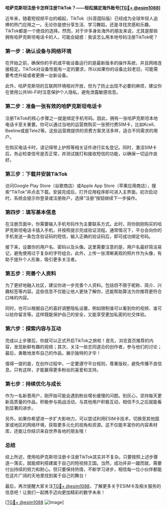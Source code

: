 **哈萨克斯坦注册卡怎样注册TikTok？——轻松搞定海外账号[[TG💪+ @esim1088](https://t.me/s/esim1088)]**

近年来，随着短视频平台的崛起，TikTok（抖音国际版）已经成为全球年轻人追捧的热门应用之一。无论你是想分享生活、学习舞蹈，还是寻找灵感和乐趣，TikTok都是一个绝佳的选择。然而，对于许多身处海外的朋友来说，尤其是那些拥有哈萨克斯坦电话卡的人，可能会疑惑：我该怎么用本地号码注册TikTok呢？

### **第一步：确认设备与网络环境**
在开始之前，确保你的手机或平板设备运行的是最新版本的操作系统，并且网络连接稳定。TikTok对设备性能有一定的要求，所以如果你的设备比较老旧，可能需要考虑升级或者更换一台新设备。

此外，哈萨克斯坦的互联网环境相对开放，但为了防止出现不必要的麻烦，建议你在使用公共Wi-Fi时注意保护个人隐私，避免泄露敏感信息。

### **第二步：准备一张有效的哈萨克斯坦电话卡**
注册TikTok的核心步骤之一就是绑定手机号码。因此，拥有一张哈萨克斯坦本地电话卡至关重要。你可以通过当地的运营商购买一张预付费SIM卡，比如Kcell、Beeline或是Tele2等。这些运营商提供的资费方案灵活多样，适合不同需求的用户。

在购买电话卡时，请记得带上护照等相关证件进行实名登记。同时，激活SIM卡后，务必检查信号是否正常，并测试拨打和接收短信的功能，以确保一切运作良好。

### **第三步：下载并安装TikTok**
访问Google Play Store（谷歌商店）或Apple App Store（苹果应用商店），搜索“TikTok”并点击下载。安装完成后，打开应用程序即可进入主界面。初次启动时，系统会提示你登录或注册账户，选择“注册”按钮继续下一步操作。

### **第四步：填写基本信息**
在注册页面中，你需要输入手机号码作为主要联系方式。此时，将你刚刚购买的哈萨克斯坦电话卡插入手机，并按照提示完成验证流程。通常情况下，平台会向你的手机发送一条包含验证码的短信，输入正确的验证码后，即可成功绑定号码。

接下来，设置你的用户名、密码以及头像。这里需要注意的是，用户名最好简洁易记，避免使用过于复杂的字符组合。此外，上传一张清晰美观的照片作为头像，有助于提升个人形象，吸引更多关注者。

### **第五步：完善个人资料**
为了更好地融入社区，建议你进一步完善个人资料。包括但不限于昵称、简介、兴趣标签等内容。这些信息不仅能让他人更快了解你，还能帮助算法为你推荐更符合口味的内容。

同时，也可以根据自己的喜好调整隐私设置，例如限制谁可以看到你的视频、谁可以给你留言等。这样既能保护自己的安全，又能享受更加私密的社交体验。

### **第六步：探索内容与互动**
完成以上步骤后，你就可以正式开启TikTok之旅啦！首先，浏览首页推荐的内容，发现新鲜有趣的视频；其次，关注一些志同道合的创作者，参与他们的讨论；最后，勇敢地发布自己的作品，展示独特的才华！

值得一提的是，在创作过程中，一定要遵守平台规则，尊重版权，避免传播不良信息。只有这样，才能赢得更多粉丝的喜爱和支持。

### **第七步：持续优化与成长**
作为一名新晋用户，刚开始可能会遇到粉丝增长缓慢的问题。别灰心，坚持每天更新高质量的作品，积极参与挑战活动，与其他用户积极互动，相信不久之后就能看到显著的进步。

另外，如果你希望进一步扩大影响力，可以尝试利用ESIM卡技术，切换至其他国家或地区的网络环境，获取更多元化的视角和资源。这不仅能丰富你的内容素材库，还能让你结识来自世界各地的朋友哦！

### **总结**
综上所述，使用哈萨克斯坦注册卡注册TikTok其实并不复杂。只要按照上述步骤逐一落实，就能顺利搭建属于自己的短视频王国。当然，成功并非一蹴而就，需要付出持续的努力和耐心。但只要保持热情，不断学习进步，相信每一位小伙伴都能在这片广阔的天地里找到属于自己的舞台！

最后，再次提醒大家关注[TG💪+ @esim1088](https://t.me/s/esim1088)，了解更多关于ESIM卡及相关服务的信息吧！让我们一起携手迈向更加精彩的数字未来！

[[TG💪+ @esim1088](https://t.me/s/esim1088) ![Image](https://i.postimg.cc/4NQfJmqS/Snipaste-2025-05-13-00-14-12.png)]